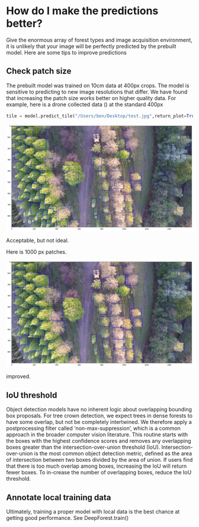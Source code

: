 # How do I make the predictions better?

Give the enormous array of forest types and image acquisition environment, it is unlikely that your image will be perfectly predicted by the prebuilt model. Here are some tips to improve predictions

## Check patch size

The prebuilt model was trained on 10cm data at 400px crops. The model is sensitive to predicting to new image resolutions that differ. We have found that increasing the patch size works better on higher quality data. For example, here is a drone collected data () at the standard 400px

```python
tile = model.predict_tile("/Users/ben/Desktop/test.jpg",return_plot=True,patch_overlap=0,iou_threshold=0.05,patch_size=400)
```

![](../www/example_patch400.png)

Acceptable, but not ideal.


Here is 1000 px patches.

![](../www/example_patch1000.png)


improved.

## IoU threshold

Object detection models have no inherent logic about overlapping bounding box proposals. For tree crown detection, we expect trees in dense forests to have some overlap, but not be completely intertwined. We therefore apply a postprocessing filter called ‘non-max-suppression’, which is a common approach in the broader computer vision literature. This routine starts with the boxes with the highest confidence scores and removes any overlapping boxes greater than the intersection-over-union threshold (IoU). Intersection-over-union is the most common object detection metric, defined as the area of intersection between two boxes divided by the area of union. If users find that there is too much overlap among boxes, increasing the IoU will return fewer boxes. To in-crease the number of overlapping boxes, reduce the IoU threshold.

## Annotate local training data

Ultimately, training a proper model with local data is the best chance at getting good performance. See DeepForest.train()
